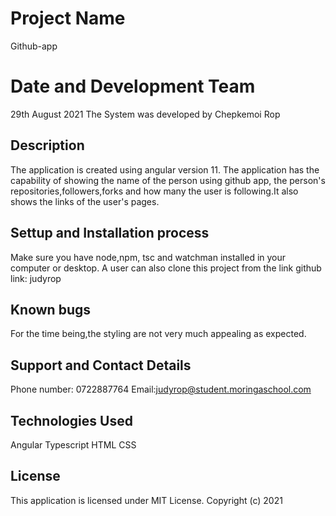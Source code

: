 # Project Name
Github-app
# Date and Development Team
29th August 2021
The System was developed by Chepkemoi Rop
## Description
The application is created using angular version 11. The application has the capability of showing the name of the person using github app, the person's repositories,followers,forks and how many the user is following.It also shows the links of the user's pages.
## Settup and Installation process
Make sure you have node,npm, tsc and watchman installed in your computer or desktop.
A user can also clone this project from the link github link: judyrop
## Known bugs
For the time being,the styling are not very much appealing as expected.
## Support and Contact Details
Phone number: 0722887764
Email:judyrop@student.moringaschool.com
## Technologies Used
Angular
Typescript
HTML
CSS
## License
This  application is licensed under MIT License.
Copyright (c) 2021